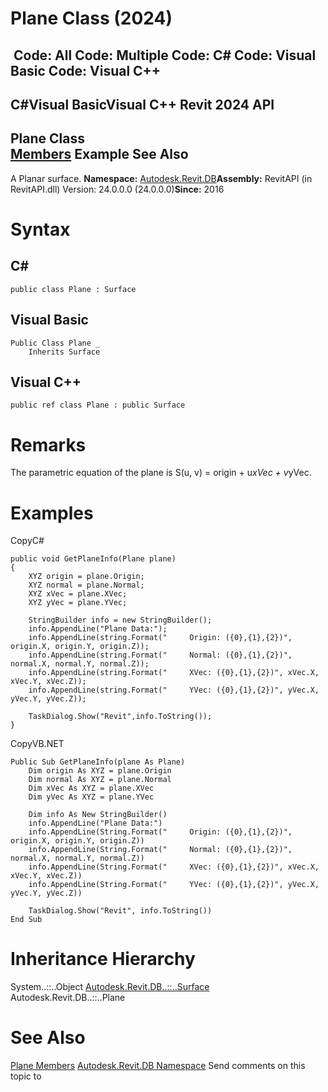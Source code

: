 # Plane Class (2024)

﻿
 Code: All Code: Multiple Code: C# Code: Visual Basic Code: Visual C++   
---  
C#Visual BasicVisual C++
Revit 2024 API  
---  
Plane Class  
[Members](ef7e76e1-1ca1-ce9e-f8bb-cca01d672775.md "Plane Members") Example See Also  
---  
A Planar surface. 
**Namespace:** [Autodesk.Revit.DB](87546ba7-461b-c646-cbb1-2cb8f5bff8b2.md "Autodesk.Revit.DB Namespace")**Assembly:** RevitAPI (in RevitAPI.dll) Version: 24.0.0.0 (24.0.0.0)**Since:** 2016 
# Syntax
C#  
---  
```text
public class Plane : Surface
```
  
Visual Basic  
---  
```text
Public Class Plane _
	Inherits Surface
```
  
Visual C++  
---  
```text
public ref class Plane : public Surface
```
  
# Remarks
The parametric equation of the plane is S(u, v) = origin + u*xVec + v*yVec. 
# Examples
CopyC#
```text
public void GetPlaneInfo(Plane plane)
{
    XYZ origin = plane.Origin;
    XYZ normal = plane.Normal;
    XYZ xVec = plane.XVec;
    XYZ yVec = plane.YVec;

    StringBuilder info = new StringBuilder();
    info.AppendLine("Plane Data:");
    info.AppendLine(string.Format("     Origin: ({0},{1},{2})", origin.X, origin.Y, origin.Z));
    info.AppendLine(string.Format("     Normal: ({0},{1},{2})", normal.X, normal.Y, normal.Z));
    info.AppendLine(string.Format("     XVec: ({0},{1},{2})", xVec.X, xVec.Y, xVec.Z));
    info.AppendLine(string.Format("     YVec: ({0},{1},{2})", yVec.X, yVec.Y, yVec.Z));

    TaskDialog.Show("Revit",info.ToString());
}
```

CopyVB.NET
```text
Public Sub GetPlaneInfo(plane As Plane)
    Dim origin As XYZ = plane.Origin
    Dim normal As XYZ = plane.Normal
    Dim xVec As XYZ = plane.XVec
    Dim yVec As XYZ = plane.YVec

    Dim info As New StringBuilder()
    info.AppendLine("Plane Data:")
    info.AppendLine(String.Format("     Origin: ({0},{1},{2})", origin.X, origin.Y, origin.Z))
    info.AppendLine(String.Format("     Normal: ({0},{1},{2})", normal.X, normal.Y, normal.Z))
    info.AppendLine(String.Format("     XVec: ({0},{1},{2})", xVec.X, xVec.Y, xVec.Z))
    info.AppendLine(String.Format("     YVec: ({0},{1},{2})", yVec.X, yVec.Y, yVec.Z))

    TaskDialog.Show("Revit", info.ToString())
End Sub
```

# Inheritance Hierarchy
System..::..Object [Autodesk.Revit.DB..::..Surface](bb391358-5ca0-578d-e8e2-6d1b30c472d8.md "Surface Class") Autodesk.Revit.DB..::..Plane
# See Also
[Plane Members](ef7e76e1-1ca1-ce9e-f8bb-cca01d672775.md "Plane Members")
[Autodesk.Revit.DB Namespace](87546ba7-461b-c646-cbb1-2cb8f5bff8b2.md "Autodesk.Revit.DB Namespace")
Send comments on this topic to 